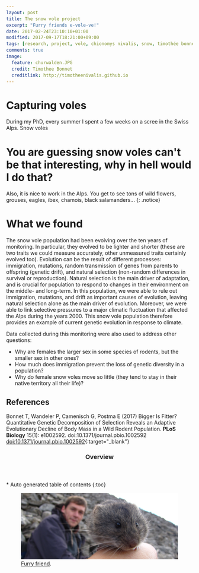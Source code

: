 ```yaml
---
layout: post
title: The snow vole project
excerpt: "Furry friends e-vole-ve!"
date: 2017-02-24T23:10:10+01:00
modified: 2017-09-17T18:21:00+09:00
tags: [research, project, vole, chionomys nivalis, snow, timothée bonnet]
comments: true
image:
  feature: churwalden.JPG
  credit: Timothee Bonnet
  creditlink: http://timotheenivalis.github.io
---
```

# Capturing voles

During my PhD, every summer I spent a few weeks on a scree in the Swiss Alps.
Snow voles


# You are guessing snow voles can't be that interesting, why in hell would I do that?


Also, it is nice to work in the Alps. You get to see tons of wild flowers, grouses, eagles, ibex, chamois, black salamanders...
{: .notice}

# What we found

The snow vole population had been evolving over the ten years of monitoring. In particular, they evolved to be lighter and shorter (these are two traits we could measure accurately, other unmeasured traits certainly evolved too). Evolution can be the result of different processes: immigration, mutations, random transmission of genes from parents to offspring (genetic drift), and natural selection (non-random differences in survival or reproduction). Natural selection is the main driver of adaptation, and is crucial for population to respond to changes in their environment on the middle- and long-term. In this population, we were able to rule out immigration, mutations, and drift as important causes of evolution, leaving natural selection alone as the main driver of evolution. Moreover, we were able to link selective pressures to a major climatic fluctuation that affected the Alps during the years 2000.
This snow vole population therefore provides an example of current genetic evolution in response to climate.

Data collected during this monitoring were also used to address other questions:
- Why are females the larger sex in some species of rodents, but the smaller sex in other ones?
- How much does immigration prevent the loss of genetic diversity in a population?
- Why do female snow voles move so little (they tend to stay in their native territory all their life)?

## References

Bonnet T, Wandeler P, Camenisch G, Postma E (2017) Bigger Is Fitter? Quantitative Genetic Decomposition of Selection Reveals an Adaptive Evolutionary Decline of Body Mass in a Wild Rodent Population. **PLoS Biology** 15(1): e1002592. doi:10.1371/journal.pbio.1002592
[doi:10.1371/journal.pbio.1002592](http://journals.plos.org/plosbiology/article?id=10.1371/journal.pbio.1002592){:target="_blank"}


<section id="table-of-contents" class="toc">
  <header>
    <h3>Overview</h3>
  </header>
<div id="drawer" markdown="1">
*  Auto generated table of contents
{:toc}
</div>
</section><!-- /#table-of-contents -->

<figure>
	<a href=""><img src="/images/mesnovole.JPG"></a>
	<figcaption><a href="" title="Furry friend, a.k.a. snow vole (and me in the background)">Furry friend</a>.</figcaption>
</figure>
